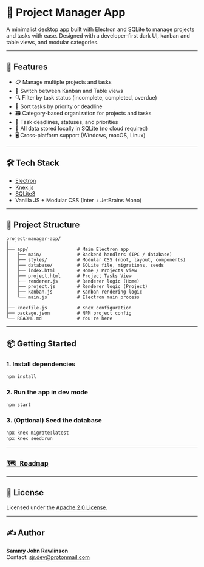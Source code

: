 # 📁 Project Manager App

A minimalist desktop app built with Electron and SQLite to manage projects and tasks with ease. Designed with a developer-first dark UI, kanban and table views, and modular categories.

---

## 🚀 Features

- 📋 Manage multiple projects and tasks
- 📌 Switch between Kanban and Table views
- 🔍 Filter by task status (incomplete, completed, overdue)
- 🔄 Sort tasks by priority or deadline
- 🗃 Category-based organization for projects and tasks
- 📅 Task deadlines, statuses, and priorities
- 🔐 All data stored locally in SQLite (no cloud required)
- 🖥️ Cross-platform support (Windows, macOS, Linux)

---

## 🛠️ Tech Stack

- [Electron](https://www.electronjs.org/)
- [Knex.js](https://knexjs.org/)
- [SQLite3](https://www.sqlite.org/index.html)
- Vanilla JS + Modular CSS (Inter + JetBrains Mono)

---

## 📂 Project Structure

```
project-manager-app/
│
├── app/                  # Main Electron app
│   ├── main/             # Backend handlers (IPC / database)
│   ├── styles/           # Modular CSS (root, layout, components)
│   ├── database/         # SQLite file, migrations, seeds
│   ├── index.html        # Home / Projects View
│   ├── project.html      # Project Tasks View
│   ├── renderer.js       # Renderer logic (Home)
│   ├── project.js        # Renderer logic (Project)
│   ├── kanban.js         # Kanban rendering logic
│   └── main.js           # Electron main process
│
├── knexfile.js           # Knex configuration
├── package.json          # NPM project config
└── README.md             # You're here
```

---

## 📦 Getting Started

### 1. Install dependencies

```bash
npm install
```

### 2. Run the app in dev mode

```bash
npm start
```

### 3. (Optional) Seed the database

```bash
npx knex migrate:latest
npx knex seed:run
```

---

## [`🗺 Roadmap`](ROADMAP.md)

---

## 📄 License

Licensed under the [Apache 2.0 License](LICENSE).

---

## ✍️ Author

**Sammy John Rawlinson**  
Contact: [sjr.dev@protonmail.com](sjr.dev@protonmail.com)

